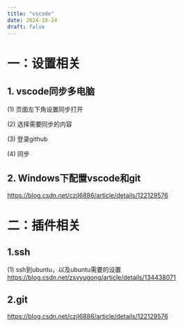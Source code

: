 ```yaml
---
title: "vscode"
date: 2024-10-24
draft: false
---
```

# 一：设置相关 

## 1. vscode同步多电脑

(1) 页面左下角设置同步打开

(2) 选择需要同步的内容

(3) 登录github

(4) 同步

## 2. Windows下配置vscode和git

https://blog.csdn.net/czjl6886/article/details/122129576

# 二：插件相关 #

## 1.ssh

(1) ssh到ubuntu，以及ubuntu需要的设置
https://blog.csdn.net/zsyyugong/article/details/134438071

## 2.git

https://blog.csdn.net/czjl6886/article/details/122129576